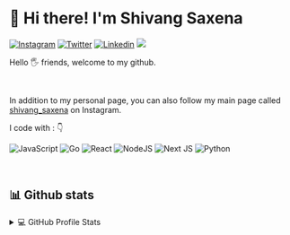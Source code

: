 # 👋 Hi there! I'm Shivang Saxena

<div align="left">

[![Instagram](https://img.shields.io/badge/saxenashivang-%23E4405F.svg?style=for-the-badge&logo=Instagram&logoColor=white)](https://www.instagram.com/shivang_saxena/)
[![Twitter](https://img.shields.io/badge/saxenashivang-%231DA1F2.svg?style=for-the-badge&logo=Twitter&logoColor=white)](https://twitter.com/shivang5198/)
[![Linkedin](https://img.shields.io/badge/saxenashivang-%231DA1F2.svg?style=for-the-badge&logo=Linkedin&logoColor=white)](https://www.linkedin.com/in/shivang-saxena//)
![](https://komarev.com/ghpvc/?username=saxenashivang&label=PROFILE+VIEWS&style=for-the-badge&color=brightgreen)

 
</div>  
<p align="justify"> 
Hello 🖐️ friends, welcome to my github.

&nbsp;

In addition to my personal page, you can also follow my main page called <a href="https://www.instagram.com/shivang_saxena/">shivang_saxena</a> on Instagram.
</p>


<p align="left">
I code with :  👇

![JavaScript](https://img.shields.io/badge/javascript-%23323330.svg?style=for-the-badge&logo=javascript&logoColor=%23F7DF1E)
![Go](https://img.shields.io/badge/go-%2300ADD8.svg?style=for-the-badge&logo=go&logoColor=white)
  ![React](https://img.shields.io/badge/react-%2320232a.svg?style=for-the-badge&logo=react&logoColor=%2361DAFB)
  ![NodeJS](https://img.shields.io/badge/node.js-6DA55F?style=for-the-badge&logo=node.js&logoColor=white)
  ![Next JS](https://img.shields.io/badge/Next-black?style=for-the-badge&logo=next.js&logoColor=white)
  ![Python](https://img.shields.io/badge/python-3670A0?style=for-the-badge&logo=python&logoColor=ffdd54)
  
</p>

&nbsp;
&nbsp;
## 📊 Github stats

<details> 
  <summary>💻 GitHub Profile Stats</summary>
  <br/>
    <a href="https://github.com/anuraghazra/github-readme-stats"><img alt="Shivang Saxena Github Stats" src="https://github-readme-stats.vercel.app/api/?username=saxenashivang&show_icons=true&count_private=true&theme=default&hide_border=true&bg_color=fff&title_color=00E676&icon_color=00E676%22%20height=%22192px"/></a>
  <a href="https://github.com/anuraghazra/github-readme-stats"><img alt="rzashakeri's Top Languages" src="https://github-readme-stats.vercel.app/api/top-langs/?username=saxenashivang&langs_count=8&layout=compact&theme=default&hide_border=true&bg_color=fff&title_color=000&icon_color=000" height="192px"/></a>
  <br/>
</details>
